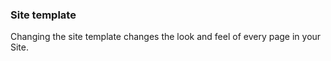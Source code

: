 ### Site template ###
Changing the site template changes the look and feel of every page in your Site.